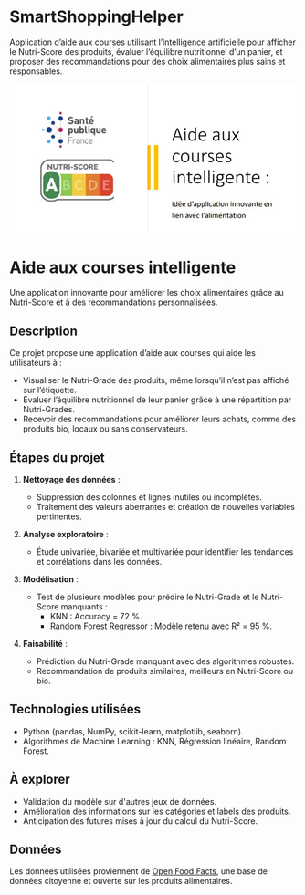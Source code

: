 # SmartShoppingHelper
Application d’aide aux courses utilisant l’intelligence artificielle pour afficher le Nutri-Score des produits, évaluer l’équilibre nutritionnel d’un panier, et proposer des recommandations pour des choix alimentaires plus sains et responsables.

![Aperçu](Smart_shopping_helper_img.jpg)

# **Aide aux courses intelligente**  
Une application innovante pour améliorer les choix alimentaires grâce au Nutri-Score et à des recommandations personnalisées.  

## **Description**  
Ce projet propose une application d’aide aux courses qui aide les utilisateurs à :  
- Visualiser le Nutri-Grade des produits, même lorsqu’il n’est pas affiché sur l’étiquette.  
- Évaluer l’équilibre nutritionnel de leur panier grâce à une répartition par Nutri-Grades.  
- Recevoir des recommandations pour améliorer leurs achats, comme des produits bio, locaux ou sans conservateurs.  

## **Étapes du projet**  
1. **Nettoyage des données** :  
   - Suppression des colonnes et lignes inutiles ou incomplètes.  
   - Traitement des valeurs aberrantes et création de nouvelles variables pertinentes.  

2. **Analyse exploratoire** :  
   - Étude univariée, bivariée et multivariée pour identifier les tendances et corrélations dans les données.  

3. **Modélisation** :  
   - Test de plusieurs modèles pour prédire le Nutri-Grade et le Nutri-Score manquants :  
      - KNN : Accuracy = 72 %.  
      - Random Forest Regressor : Modèle retenu avec R² = 95 %.  

4. **Faisabilité** :  
   - Prédiction du Nutri-Grade manquant avec des algorithmes robustes.  
   - Recommandation de produits similaires, meilleurs en Nutri-Score ou bio.  

## **Technologies utilisées**  
- Python (pandas, NumPy, scikit-learn, matplotlib, seaborn).  
- Algorithmes de Machine Learning : KNN, Régression linéaire, Random Forest.  

## **À explorer**  
- Validation du modèle sur d'autres jeux de données.  
- Amélioration des informations sur les catégories et labels des produits.  
- Anticipation des futures mises à jour du calcul du Nutri-Score.  

## **Données**  
Les données utilisées proviennent de [Open Food Facts](https://world.openfoodfacts.org/), une base de données citoyenne et ouverte sur les produits alimentaires.  
